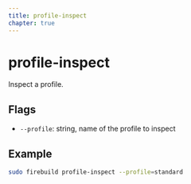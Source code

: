 ```yaml
---
title: profile-inspect
chapter: true
---
```


# profile-inspect

Inspect a profile.

## Flags

- `--profile`: string, name of the profile to inspect

## Example

```sh
sudo firebuild profile-inspect --profile=standard
```
